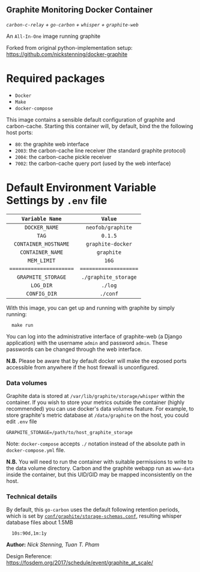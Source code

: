 ## Graphite Monitoring Docker Container
*`carbon-c-relay` + `go-carbon` + `whisper` + `graphite-web`*

An `All-In-One` image running graphite

Forked from original python-implementation setup:
https://github.com/nickstenning/docker-graphite


Required packages
=================
  * `Docker`
  * `Make`
  * `docker-compose`

This image contains a sensible default configuration of graphite and
carbon-cache. Starting this container will, by default, bind the the following
host ports:

- `80`: the graphite web interface
- `2003`: the carbon-cache line receiver (the standard graphite protocol)
- `2004`: the carbon-cache pickle receiver
- `7002`: the carbon-cache query port (used by the web interface)

Default Environment Variable Settings by `.env` file
====================================================
| `Variable Name`       |      `Value`        |
|:---------------------:|:-------------------:|
| `DOCKER_NAME`         | `neofob/graphite`   |
| `TAG`                 | `0.1.5`             |
| `CONTAINER_HOSTNAME`  | `graphite-docker`   |
| `CONTAINER_NAME`      | `graphite`          |
| `MEM_LIMIT`           | `16G`               |
|`=====================`|`===================`|
| `GRAPHITE_STORAGE`    | `./graphite_storage`|
| `LOG_DIR`             | `./log`             |
| `CONFIG_DIR`          | `./conf`            |
With this image, you can get up and running with graphite by simply running:
```
  make run
```

You can log into the administrative interface of graphite-web (a Django
application) with the username `admin` and password `admin`. These passwords can
be changed through the web interface.

**N.B.** Please be aware that by default docker will make the exposed ports
accessible from anywhere if the host firewall is unconfigured.

### Data volumes

Graphite data is stored at `/var/lib/graphite/storage/whisper` within the
container. If you wish to store your metrics outside the container (highly
recommended) you can use docker's data volumes feature. For example, to store
graphite's metric database at `/data/graphite` on the host, you could edit `.env`
file
```
GRAPHITE_STORAGE=/path/to/host_graphite_storage
```
Note: `docker-compose` accepts `./` notation instead of the absolute path in
`docker-compose.yml` file.


**N.B.** You will need to run the container with suitable permissions to write
to the data volume directory. Carbon and the graphite webapp run as `www-data`
inside the container, but this UID/GID may be mapped inconsistently on the host.

### Technical details

By default, this `go-carbon` uses the default following retention periods, which
is set by [`conf/graphite/storage-schemas.conf`](./conf/graphite/storage-schemas.conf),
resulting whisper database files about 1.5MB
```
  10s:90d,1m:1y
```

**Author:** *Nick Stenning, Tuan T. Pham*

Design Reference: https://fosdem.org/2017/schedule/event/graphite_at_scale/
